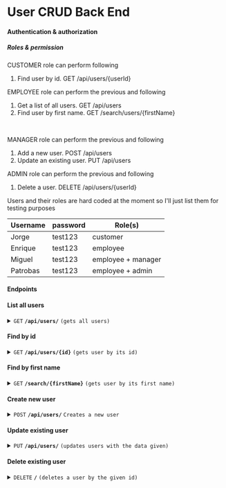 # User CRUD Back End

#### Authentication & authorization

##### Roles & permission

CUSTOMER role can perform following 

1. Find user by id.  GET /api/users/{userId}

   

EMPLOYEE role can perform the previous and following 

1. Get a list of all users.  GET /api/users
2.  Find user by first name. GET /search/users/{firstName}

​        

MANAGER role can perform the previous and following 

1. Add a new user.  POST /api/users
2. Update an existing user.  PUT /api/users



ADMIN role can perform the previous and following 

1. Delete a user.  DELETE /api/users/{userId}



Users and their roles are hard coded at the moment so I'll just list them for testing purposes

| Username | password | Role(s)            |
| -------- | -------- | ------------------ |
| Jorge    | test123  | customer           |
| Enrique  | test123  | employee           |
| Miguel   | test123  | employee + manager |
| Patrobas | test123  | employee + admin   |



#### Endpoints

#### List all users

<details>
 <summary><code>GET</code> <code><b>/api/users/</b></code> <code>(gets all users)</code></summary>

 ##### Parameters

> | name | type     | data type             | description |
> | ---- | -------- | --------------------- | ----------- |
> | None | required | object (JSON or YAML) | N/A         |

</details>

#### Find by id

<details>
 <summary><code>GET</code> <code><b>/api/users/{id}</b></code> <code>(gets user by its id)</code></summary>

 ##### Parameters

> | name      |  type     | data type               | description                                                           |
> |-----------|-----------|-------------------------|-----------------------------------------------------------------------|
> | id      |  required | int   | id of the user  |

</details>

#### Find by first name
<details>
 <summary><code>GET</code> <code><b>/search/{firstName}</b></code> <code>(gets user by its first name)</code></summary>

 ##### Parameters

> | name      |  type     | data type               | description                                                           |
> |-----------|-----------|-------------------------|-----------------------------------------------------------------------|
> | firstName      |  required | String   | First name of the user |

</details>

#### Create new user

<details>
 <summary><code>POST</code> <code><b>/api/users/</b></code> <code>Creates a new user</code></summary>

##### Parameters

> | name      |  type     | data type               | description                                                           |
> |-----------|-----------|-------------------------|-----------------------------------------------------------------------|
> | None      |  required | object (JSON or YAML)   | N/A  |


</details>

#### Update existing user

<details>
  <summary><code>PUT</code> <code><b>/api/users/</b></code> <code>(updates users with the data given)</code></summary>

##### Parameters

> | name              |  type     | data type      | description                         |
> |-------------------|-----------|----------------|-------------------------------------|
> | `` |  required | int   |         |


</details>

#### Delete existing user

<details>
  <summary><code>DELETE</code> <code><b>/</b></code> <code>(deletes a user by the given id)</code></summary>

##### Parameters

> | name      |  type     | data type               | description                                                           |
> |-----------|-----------|-------------------------|-----------------------------------------------------------------------|
> | id      |  required | int   | id of the user  |

</details>